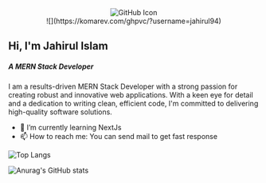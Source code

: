 <div style="margin: 0 auto; text-align: center;">
    <img src="https://media.licdn.com/dms/image/D5616AQH_MGOO9hb1hg/profile-displaybackgroundimage-shrink_350_1400/0/1691398463805?e=1703116800&v=beta&t=PksvZcAAezlAdhH6GLXwSCWuUIzr9bxURgANL-EhyzI" alt="GitHub Icon">
</div>
<div style="margin: 0 auto; text-align: center;">
![](https://komarev.com/ghpvc/?username=jahirul94)
</div>

<h2>Hi, I'm Jahirul Islam</h2>
<h5>A  MERN Stack Developer</h5> 

<p>I am a results-driven MERN Stack Developer with a strong passion for creating robust and innovative web applications. With a keen eye for detail and a dedication to writing clean, efficient code, I'm committed to delivering high-quality software solutions.</p>

- 🌱 I’m currently learning NextJs 
- 📫 How to reach me: You can send mail to get fast response 

![Top Langs](https://github-readme-stats.vercel.app/api/top-langs/?username=jahirul94&layout=compact)

![Anurag's GitHub stats](https://github-readme-stats.vercel.app/api?username=jahirul94&show_icons=true&theme=radical)

